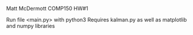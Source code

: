 Matt McDermott
COMP150 HW#1

Run file <main.py> with python3
Requires kalman.py as well as matplotlib and numpy libraries

